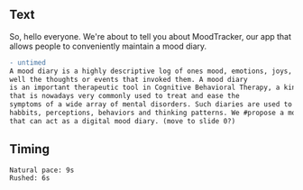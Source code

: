 ## Text
So, hello everyone. We're about to tell you about MoodTracker, our app that allows people to conveniently maintain a mood diary.


```diff
- untimed
A mood diary is a highly descriptive log of ones mood, emotions, joys, fears and stress as 
well the thoughts or events that invoked them. A mood diary 
is an important therapeutic tool in Cognitive Behavioral Therapy, a kind of verbal therapy 
that is nowadays very commonly used to treat and ease the
symptoms of a wide array of mental disorders. Such diaries are used to analyze and improve 
habbits, perceptions, behaviors and thinking patterns. We #propose a mobile application 
that can act as a digital mood diary. (move to slide 0?)
```

## Timing
```
Natural pace: 9s
Rushed: 6s
```

